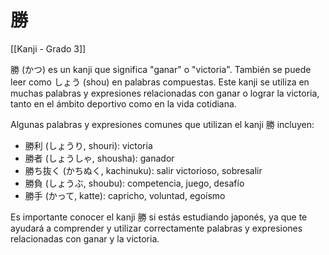 # 勝

[[Kanji - Grado 3]]

勝 (かつ) es un kanji que significa "ganar" o "victoria". También se puede leer como しょう (shou) en palabras compuestas. Este kanji se utiliza en muchas palabras y expresiones relacionadas con ganar o lograr la victoria, tanto en el ámbito deportivo como en la vida cotidiana.

Algunas palabras y expresiones comunes que utilizan el kanji 勝 incluyen:

- 勝利 (しょうり, shouri): victoria
- 勝者 (しょうしゃ, shousha): ganador
- 勝ち抜く (かちぬく, kachinuku): salir victorioso, sobresalir
- 勝負 (しょうぶ, shoubu): competencia, juego, desafío
- 勝手 (かって, katte): capricho, voluntad, egoísmo

Es importante conocer el kanji 勝 si estás estudiando japonés, ya que te ayudará a comprender y utilizar correctamente palabras y expresiones relacionadas con ganar y la victoria.
